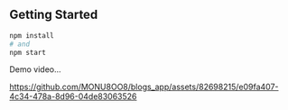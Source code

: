 ## Getting Started

```bash
npm install
# and
npm start
```

Demo video...

https://github.com/MONU8OO8/blogs_app/assets/82698215/e09fa407-4c34-478a-8d96-04de83063526
